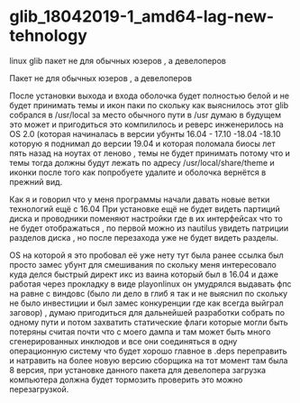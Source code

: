 # glib_18042019-1_amd64-lag-new-tehnology
linux glib пакет не для обычных юзеров , а девелоперов 

Пакет не для обычных юзеров , а девелоперов 

После установки выхода и входа оболочка будет полностью белой и не будет принимать темы и икон паки по скольку как выяснилось этот glib собрался в /usr/local за место обычного пути в /usr думаю в будущем это может и пригодиться это компилилось и реверс инженерилось на OS 2.0 (которая начиналась в версии убунты 16.04 - 17.10 -18.04 -18.10 которую я поднимал до версии 19.04 и которая поломала биосы лет пять назад на ноутах от леново , темы не будет принимать потому что и темы тогда должны будут лежать по адресу /usr/local/share/theme и иконки после того как попробуете удалите и оболочка вернётся в прежний вид.

 Как я и говорил что у меня программы начали давать новые ветки технологий ещё с 16.04 При установке ещё не будет видеть партиций диска и проводники поменяют настройки где в их интерфейсах что то не будет отображаться , по первой можно из nautilus увидеть патриции разделов диска , но после перезахода уже не будет видеть разделы.


OS на которой я это пробовал её уже нету тут была ранее ссылка был просто замес убунт для смешивания по скольку меня интересовало куда делся быстрый директ икс из ваина который был в 16.04 и даже работая через прокладку в виде playonlinux он умудрялся выдавать фпс на равне с виндовс (было ли дело в глиб я так и не выяснил по скольку не было инвестиции и был замес конкуренции где как всегда выйграл заговор) , думаю пригодиться для дальнейшей разработки собрать по одному пути и потом захватить статические флаги которые могли быть потеряны считая почти что с моего дампа и там может быть много сгенерированных инклюдов и все они соединяться в одну операционную систему что будет хорошо главное в .deps переправить и натравить на более новую версию сборщика на тот момент там была 8 версия, при установке данного пакета для девелопера загрузка компьютера должна будет тормозить проверить это можно перезагрузкой.
